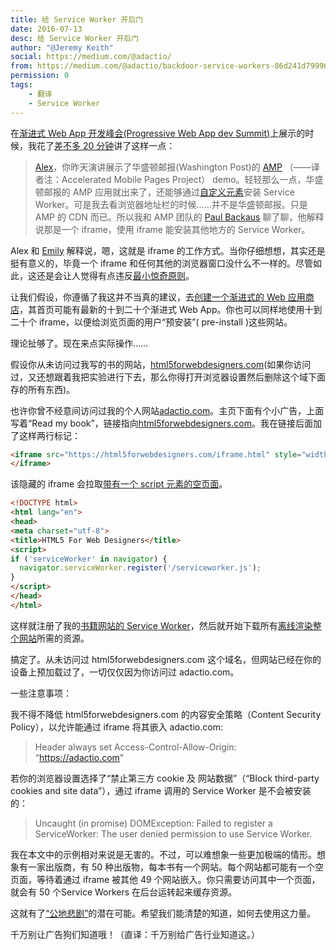```yaml
---
title: 给 Service Worker 开后门
date: 2016-07-13
desc: 给 Service Worker 开后门
author: "@Jeremy Keith"
social: https://medium.com/@adactio/
from: https://medium.com/@adactio/backdoor-service-workers-86d241d79996#.bfuq4cdih
permission: 0
tags: 
    - 翻译
    - Service Worker
---
```



在[渐进式 Web App 开发峰会(Progressive Web App dev Summit)](https://adactio.com/journal/10866)上展示的时候，我花了[差不多 20 分钟](https://youtu.be/EyyEfxrk_NU?t=21m4s)讲了这样一点：

> [Alex](https://infrequently.org/)，你昨天演讲展示了华盛顿邮报(Washington Post)的 [AMP](https://www.ampproject.org/) （——译者注：Accelerated Mobile Pages Project） demo。轻轻那么一点，华盛顿邮报的 AMP 应用就出来了，还能够通过[自定义元素](https://www.ampproject.org/docs/reference/extended/amp-install-serviceworker.html)安装 Service Worker。可是我去看浏览器地址栏的时候……并不是华盛顿邮报。只是 AMP 的 CDN 而已。所以我和 AMP 团队的 [Paul Backaus](https://paulbakaus.com/) 聊了聊，他解释说那是一个 iframe，使用 iframe 能安装其他地方的 Service Worker。

Alex 和 [Emily](https://twitter.com/emschec) 解释说，嗯，这就是 iframe 的工作方式。当你仔细想想，其实还是挺有意义的，毕竟一个 iframe 和任何其他的浏览器窗口没什么不一样的。尽管如此，这还是会让人觉得有点违反[最小惊奇原则](https://en.wikipedia.org/wiki/Principle_of_least_astonishment)。

让我们假设，你遵循了我这并不当真的建议，去[创建一个渐进式的 Web 应用商店](https://adactio.com/journal/10800)，其首页可能有最新的十到二十个渐进式 Web App。你也可以同样地使用十到二十个 iframe，以便给浏览页面的用户“预安装”( pre-install )这些网站。

理论扯够了。现在来点实际操作……

假设你从未访问过我写的书的网站，[html5forwebdesigners.com](https://html5forwebdesigners.com/)(如果你访问过，又还想跟着我把实验进行下去，那么你得打开浏览器设置然后删除这个域下面存的所有东西)。

也许你曾不经意间访问过我的个人网站[adactio.com](https://adactio.com/)。主页下面有个小广告，上面写着“Read my book”，链接指向[html5forwebdesigners.com](https://html5forwebdesigners.com/)。我在链接后面加了这样两行标记：

```html
<iframe src="https://html5forwebdesigners.com/iframe.html" style="width: 0; height: 0; border: 0">
</iframe> 
```

该隐藏的 iframe 会拉取[带有一个 script 元素的空页面](https://html5forwebdesigners.com/iframe.html)。

```html
<!DOCTYPE html>
<html lang="en">
<head>
<meta charset="utf-8">
<title>HTML5 For Web Designers</title>
<script>
if ('serviceWorker' in navigator) {
  navigator.serviceWorker.register('/serviceworker.js');
}
</script>
</head>
</html> 
```

这样就注册了我的[书籍网站的 Service Worker](https://html5forwebdesigners.com/serviceworker.js)，然后就开始下载所有[离线渲染整个网站](https://adactio.com/journal/10754)所需的资源。

搞定了。从未访问过 html5forwebdesigners.com 这个域名，但网站已经在你的设备上预加载过了，一切仅仅因为你访问过 adactio.com。

一些注意事项：

我不得不降低 html5forwebdesigners.com 的内容安全策略（Content Security Policy），以允许能通过 iframe 将其嵌入 adactio.com:

> Header always set Access-Control-Allow-Origin: “https://adactio.com"

若你的浏览器设置选择了“禁止第三方 cookie 及 网站数据”（“Block third-party cookies and site data”），通过 iframe 调用的 Service Worker 是不会被安装的：

> Uncaught (in promise) DOMException: Failed to register a ServiceWorker: The user denied permission to use Service Worker.

我在本文中的示例相对来说是无害的。不过，可以难想象一些更加极端的情形。想象有一家出版商，有 50 种出版物，每本书有一个网站。每个网站都可能有一个空页面，等待着通过 iframe 被其他 49 个网站嵌入。你只需要访问其中一个页面，就会有 50 个Service Workers 在后台运转起来缓存资源。

这就有了[“公地悲剧”](https://en.wikipedia.org/wiki/Tragedy_of_the_commons)的潜在可能。希望我们能清楚的知道，如何去使用这力量。

千万别让广告狗们知道哦！（直译：千万别给广告行业知道这。）